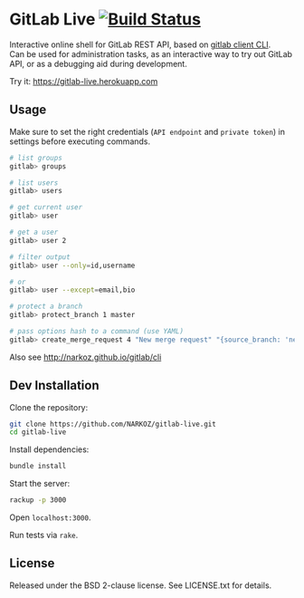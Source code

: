 # GitLab Live [![Build Status](https://github.com/NARKOZ/gitlab-live/actions/workflows/ci.yml/badge.svg)](https://github.com/NARKOZ/gitlab-live/actions/workflows/ci.yml)

Interactive online shell for GitLab REST API, based on [gitlab client CLI](https://github.com/NARKOZ/gitlab).  
Can be used for administration tasks, as an interactive way to try out
GitLab API, or as a debugging aid during development.

Try it: https://gitlab-live.herokuapp.com

## Usage

Make sure to set the right credentials (`API endpoint` and `private token`) in
settings before executing commands.

```sh
# list groups
gitlab> groups

# list users
gitlab> users

# get current user
gitlab> user

# get a user
gitlab> user 2

# filter output
gitlab> user --only=id,username

# or
gitlab> user --except=email,bio

# protect a branch
gitlab> protect_branch 1 master

# pass options hash to a command (use YAML)
gitlab> create_merge_request 4 "New merge request" "{source_branch: 'new_branch', target_branch: 'master', assignee_id: 42}"
```

Also see http://narkoz.github.io/gitlab/cli

## Dev Installation

Clone the repository:

```sh
git clone https://github.com/NARKOZ/gitlab-live.git
cd gitlab-live
```

Install dependencies:

```sh
bundle install
```

Start the server:

```sh
rackup -p 3000
```

Open `localhost:3000`.

Run tests via `rake`.

## License

Released under the BSD 2-clause license. See LICENSE.txt for details.
